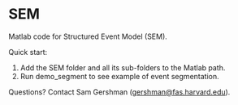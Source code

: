 SEM
====

Matlab code for Structured Event Model (SEM).

Quick start:

1) Add the SEM folder and all its sub-folders to the Matlab path.
2) Run demo_segment to see example of event segmentation.

Questions? Contact Sam Gershman (gershman@fas.harvard.edu).